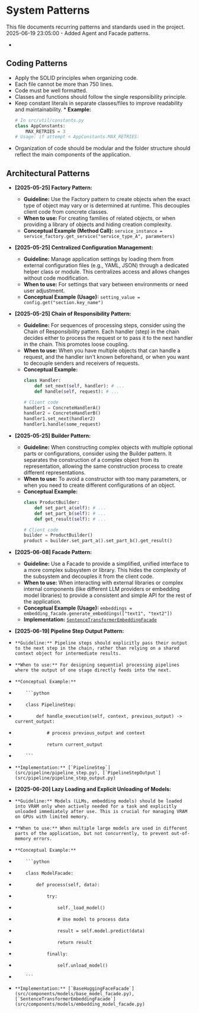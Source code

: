 # System Patterns

This file documents recurring patterns and standards used in the project.
2025-06-19 23:05:00 - Added Agent and Facade patterns.

*

## Coding Patterns

*   Apply the SOLID principles when organizing code.
*   Each file cannot be more than 750 lines.
*   Code must be well formatted.
*   Classes and functions should follow the single responsibility principle.
*    Keep constant literals in separate classes/files to improve readability and maintainability.
    *   **Example:**
        ```python
        # In src/util/constants.py
        class AppConstants:
            MAX_RETRIES = 3
        # Usage: if attempt < AppConstants.MAX_RETRIES:
        ```
*   Organization of code should be modular and the folder structure should reflect the main components of the application.

## Architectural Patterns

*   **[2025-05-25] Factory Pattern:**
    *   **Guideline:** Use the Factory pattern to create objects when the exact type of object may vary or is determined at runtime. This decouples client code from concrete classes.
    *   **When to use:** For creating families of related objects, or when providing a library of objects and hiding creation complexity.
    *   **Conceptual Example (Method Call):** `service_instance = service_factory.get_service("service_type_A", parameters)`

*   **[2025-05-25] Centralized Configuration Management:**
    *   **Guideline:** Manage application settings by loading them from external configuration files (e.g., YAML, JSON) through a dedicated helper class or module. This centralizes access and allows changes without code modification.
    *   **When to use:** For settings that vary between environments or need user adjustment.
    *   **Conceptual Example (Usage):** `setting_value = config.get("section.key_name")`

*   **[2025-05-25] Chain of Responsibility Pattern:**
    *   **Guideline:** For sequences of processing steps, consider using the Chain of Responsibility pattern. Each handler (step) in the chain decides either to process the request or to pass it to the next handler in the chain. This promotes loose coupling.
    *   **When to use:** When you have multiple objects that can handle a request, and the handler isn't known beforehand, or when you want to decouple senders and receivers of requests.
    *   **Conceptual Example:**
        ```python
        class Handler:
            def set_next(self, handler): # ...
            def handle(self, request): # ...

        # Client code
        handler1 = ConcreteHandlerA()
        handler2 = ConcreteHandlerB()
        handler1.set_next(handler2)
        handler1.handle(some_request)
        ```

*   **[2025-05-25] Builder Pattern:**
    *   **Guideline:** When constructing complex objects with multiple optional parts or configurations, consider using the Builder pattern. It separates the construction of a complex object from its representation, allowing the same construction process to create different representations.
    *   **When to use:** To avoid a constructor with too many parameters, or when you need to create different configurations of an object.
    *   **Conceptual Example:**
        ```python
        class ProductBuilder:
            def set_part_a(self): # ...
            def set_part_b(self): # ...
            def get_result(self): # ...

        # Client code
        builder = ProductBuilder()
        product = builder.set_part_a().set_part_b().get_result()
        ```

*   **[2025-06-08] Facade Pattern:**
    *   **Guideline:** Use a Facade to provide a simplified, unified interface to a more complex subsystem or library. This hides the complexity of the subsystem and decouples it from the client code.
    *   **When to use:** When interacting with external libraries or complex internal components (like different LLM providers or embedding model libraries) to provide a consistent and simple API for the rest of the application.
    *   **Conceptual Example (Usage):** `embeddings = embedding_facade.generate_embeddings(["text1", "text2"])`
    *   **Implementation:** [`SentenceTransformerEmbeddingFacade`](src/components/models/embedding_model_facade.py)

*   **[2025-06-19] Pipeline Step Output Pattern:**
*     **Guideline:** Pipeline steps should explicitly pass their output to the next step in the chain, rather than relying on a shared context object for intermediate results.
*     **When to use:** For designing sequential processing pipelines where the output of one stage directly feeds into the next.
*     **Conceptual Example:**
*         ```python
*         class PipelineStep:
*             def handle_execution(self, context, previous_output) -> current_output:
*                 # process previous_output and context
*                 return current_output
*         ```
*     **Implementation:** [`PipelineStep`](src/pipeline/pipeline_step.py), [`PipelineStepOutput`](src/pipeline/pipeline_step_output.py)

*   **[2025-06-20] Lazy Loading and Explicit Unloading of Models:**
*     **Guideline:** Models (LLMs, embedding models) should be loaded into VRAM only when actively needed for a task and explicitly unloaded immediately after use. This is crucial for managing VRAM on GPUs with limited memory.
*     **When to use:** When multiple large models are used in different parts of the application, but not concurrently, to prevent out-of-memory errors.
*     **Conceptual Example:**
*         ```python
*         class ModelFacade:
*             def process(self, data):
*                 try:
*                     self._load_model()
*                     # Use model to process data
*                     result = self.model.predict(data)
*                     return result
*                 finally:
*                     self.unload_model()
*         ```
*     **Implementation:** [`BaseHuggingFaceFacade`](src/components/models/base_model_facade.py), [`SentenceTransformerEmbeddingFacade`](src/components/models/embedding_model_facade.py)